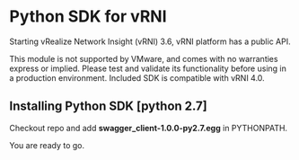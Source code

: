 # Python SDK for vRNI
Starting vRealize Network Insight (vRNI) 3.6, vRNI platform has a public API.

This module is not supported by VMware, and comes with no warranties express or implied. Please test and validate its functionality before using in a production environment. 
Included SDK is compatible with vRNI 4.0.

## Installing Python SDK [python 2.7]
Checkout repo and add **swagger_client-1.0.0-py2.7.egg** in PYTHONPATH. 

You are ready to go. 


